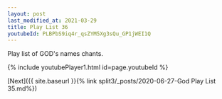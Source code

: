 ```yaml
---
layout: post
last_modified_at: 2021-03-29
title: Play List 36
youtubeId: PLBPbS9iq4r_qsZYM5Xg3sQu_GP1jWEI1Q
---
```

 
 
Play list of GOD's names chants.
 
{% include youtubePlayer1.html id=page.youtubeId %}
 

[Next]({{ site.baseurl }}{% link  split3/_posts/2020-06-27-God Play List 35.md%})
